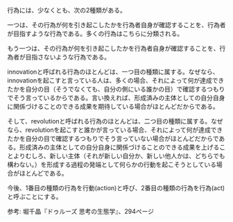 行為には、少なくとも、次の2種類がある。

一つは、その行為が何を引き起こしたかを行為者自身が確認することを、行為者が目指すような行為である。多くの行為はこちらに分類される。

もう一つは、その行為が何を引き起こしたかを行為者自身が確認することを、行為者が目指さないような行為である。

innovationと呼ばれる行為のほとんどは、一つ目の種類に属する。なぜなら、innovationを起こすと言っている人は、多くの場合、それによって何が達成できたかを自分の目（そうでなくても、自分の側にいる誰かの目）で確認するつもりでそう言っているからである。言い換えれば、形成済みの主体としての自分自身に関係づけることのできる成果を期待している場合がほとんどだからである。

そして、revolutionと呼ばれる行為のほとんどは、二つ目の種類に属する。なぜなら、revolutionを起こすと誰かが言っている場合、それによって何が達成できたかを自分の目で確認するつもりでそう言っていない場合がほとんどだからである。形成済みの主体としての自分自身に関係づけることのできる成果を上げることよりむしろ、新しい主体（それが新しい自分か、新しい他人かは、どちらでも構わない。）を形成する過程の発端として何らかの行動を起こそうとしている場合がほとんどである。

今後、1番目の種類の行為を行動(action)と呼び、2番目の種類の行為を行為(act)と呼ぶことにする。

参考: 堀千晶『ドゥルーズ 思考の生態学』、294ページ
